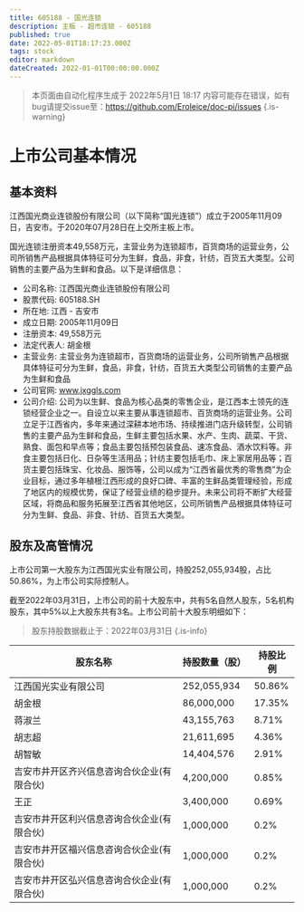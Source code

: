 ```yaml
---
title: 605188 - 国光连锁
description: 主板 - 超市连锁 - 605188
published: true
date: 2022-05-01T18:17:23.000Z
tags: stock
editor: markdown
dateCreated: 2022-01-01T00:00:00.000Z
---
```


> 本页面由自动化程序生成于 2022年5月1日 18:17
> 内容可能存在错误，如有bug请提交issue至：https://github.com/Eroleice/doc-pi/issues
{.is-warning}

# 上市公司基本情况

## 基本资料

江西国光商业连锁股份有限公司（以下简称“国光连锁”）成立于2005年11月09日，吉安市。于2020年07月28日在上交所主板上市。

国光连锁注册资本49,558万元，主营业务为连锁超市，百货商场的运营业务，公司所销售产品根据具体特征可分为生鲜，食品，非食，针纺，百货五大类型。公司销售的主要产品为生鲜和食品。以下是详细信息：

- 公司名称: 江西国光商业连锁股份有限公司
- 股票代码: 605188.SH
- 所在地: 江西 - 吉安市
- 成立日期: 2005年11月09日
- 注册资本: 49,558万元
- 法定代表人: 胡金根
- 主营业务: 主营业务为连锁超市，百货商场的运营业务，公司所销售产品根据具体特征可分为生鲜，食品，非食，针纺，百货五大类型公司销售的主要产品为生鲜和食品
- 公司官网: www.jxggls.com
- 公司介绍: 公司为以生鲜、食品为核心品类的零售企业，是江西本土领先的连锁经营企业之一。自设立以来主要从事连锁超市、百货商场的运营业务。公司立足于江西省内，多年来通过深耕本地市场、持续推进门店升级转型，公司销售的主要产品为生鲜和食品，生鲜主要包括水果、水产、生肉、蔬菜、干货、熟食、面包和早点等；食品主要包括预包装食品、速冻食品、酒水饮料等。非食主要包括日化、日杂等生活用品；针纺主要包括毛巾、床上家居用品等；百货主要包括珠宝、化妆品、服饰等，公司以成为“江西省最优秀的零售商”为企业目标，通过多年植根江西形成的良好口碑、丰富的生鲜品类管理经验，形成了地区内的规模优势，保证了经营业绩的稳步提升。未来公司将不断扩大经营区域，将商品和服务拓展至江西省其他地区，公司所销售产品根据具体特征可分为生鲜、食品、非食、针纺、百货五大类型。


## 股东及高管情况

上市公司第一大股东为江西国光实业有限公司，持股252,055,934股，占比50.86%，为上市公司实际控制人。

截至2022年03月31日，上市公司的前十大股东中，共有5名自然人股东，5名机构股东，其中5%以上大股东共有3名。上市公司前十大股东明细如下：

> 股东持股数据截止于：2022年03月31日
{.is-info}

| 股东名称 | 持股数量（股） | 持股比例 |
| --- | --- | --- |
| 江西国光实业有限公司 | 252,055,934 | 50.86% |
| 胡金根 | 86,000,000 | 17.35% |
| 蒋淑兰 | 43,155,763 | 8.71% |
| 胡志超 | 21,611,695 | 4.36% |
| 胡智敏 | 14,404,576 | 2.91% |
| 吉安市井开区齐兴信息咨询合伙企业(有限合伙) | 4,200,000 | 0.85% |
| 王正 | 3,400,000 | 0.69% |
| 吉安市井开区利兴信息咨询合伙企业(有限合伙) | 1,000,000 | 0.2% |
| 吉安市井开区福兴信息咨询合伙企业(有限合伙) | 1,000,000 | 0.2% |
| 吉安市井开区弘兴信息咨询合伙企业(有限合伙) | 1,000,000 | 0.2% |




